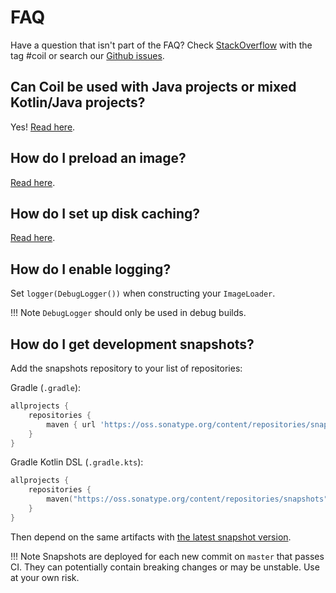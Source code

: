 # FAQ

Have a question that isn't part of the FAQ? Check [StackOverflow](https://stackoverflow.com/questions/tagged/coil) with the tag #coil or search our [Github issues](https://github.com/coil-kt/coil/issues).

## Can Coil be used with Java projects or mixed Kotlin/Java projects?

Yes! [Read here](java_compatibility.md).

## How do I preload an image?

[Read here](../getting_started/#preloading).

## How do I set up disk caching?

[Read here](../image_loaders/#caching).

## How do I enable logging?

Set `logger(DebugLogger())` when constructing your `ImageLoader`.

!!! Note
    `DebugLogger` should only be used in debug builds.

## How do I get development snapshots?

Add the snapshots repository to your list of repositories:

Gradle (`.gradle`):

```groovy
allprojects {
    repositories {
        maven { url 'https://oss.sonatype.org/content/repositories/snapshots/' }
    }
}
```

Gradle Kotlin DSL (`.gradle.kts`):

```kotlin
allprojects {
    repositories {
        maven("https://oss.sonatype.org/content/repositories/snapshots")
    }
}
```

Then depend on the same artifacts with [the latest snapshot version](https://github.com/coil-kt/coil/blob/master/gradle.properties#L16).

!!! Note
    Snapshots are deployed for each new commit on `master` that passes CI. They can potentially contain breaking changes or may be unstable. Use at your own risk.
